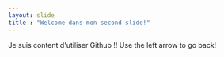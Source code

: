 ```yaml
---
layout: slide
title : "Welcome dans mon second slide!"
---
```

Je suis content d'utiliser Github !!
Use the left arrow to go back!
